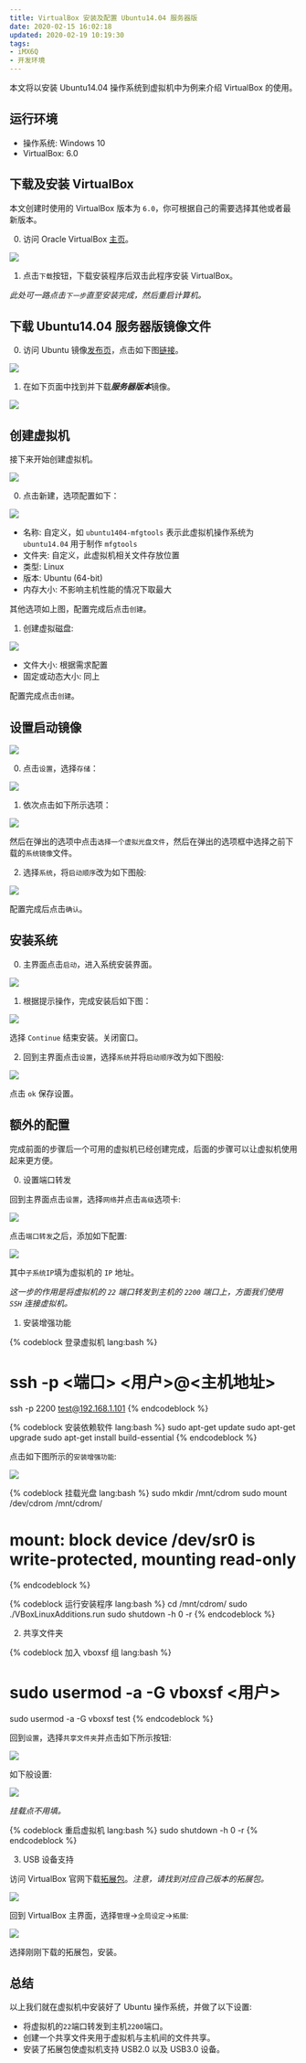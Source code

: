 ```yaml
---
title: VirtualBox 安装及配置 Ubuntu14.04 服务器版
date: 2020-02-15 16:02:18
updated: 2020-02-19 10:19:30
tags:
- iMX6Q
- 开发环境
---
```


本文将以安装 Ubuntu14.04 操作系统到虚拟机中为例来介绍 VirtualBox 的使用。

<!-- more -->

## 运行环境

- 操作系统: Windows 10
- VirtualBox: 6.0

## 下载及安装 VirtualBox

本文创建时使用的 VirtualBox 版本为 `6.0`，你可根据自己的需要选择其他或者最新版本。

0. 访问 Oracle VirtualBox [主页](https://www.virtualbox.org/)。

![](/2020/02/15/VirtualBox-安装及配置-Ubuntu14-04-服务器版/virtualbox.png)

1. 点击`下载`按钮，下载安装程序后双击此程序安装 VirtualBox。

*此处可一路点击`下一步`直至安装完成，然后重启计算机。*

## 下载 Ubuntu14.04 服务器版镜像文件

0. 访问 Ubuntu 镜像[发布页](http://releases.ubuntu.com/)，点击如下图[链接](http://releases.ubuntu.com/trusty/)。

![](/2020/02/15/VirtualBox-安装及配置-Ubuntu14-04-服务器版/ubuntu-trusty.jpg)

1. 在如下页面中找到并下载***服务器版本***镜像。

![](/2020/02/15/VirtualBox-安装及配置-Ubuntu14-04-服务器版/ubuntu-trusty-image.jpg)

## 创建虚拟机

接下来开始创建虚拟机。

![](/2020/02/15/VirtualBox-安装及配置-Ubuntu14-04-服务器版/virtualbox-new.jpg)

0. 点击新建，选项配置如下：

![](/2020/02/15/VirtualBox-安装及配置-Ubuntu14-04-服务器版/virtualmachine-config.jpg)

- 名称: 自定义，如 `ubuntu1404-mfgtools` 表示此虚拟机操作系统为 `ubuntu14.04` 用于制作 `mfgtools`
- 文件夹: 自定义，此虚拟机相关文件存放位置
- 类型: Linux
- 版本: Ubuntu (64-bit)
- 内存大小: 不影响主机性能的情况下取最大

其他选项如上图，配置完成后点击`创建`。

1. 创建虚拟磁盘:

![](/2020/02/15/VirtualBox-安装及配置-Ubuntu14-04-服务器版/virtualmachine-disk.jpg)

- 文件大小: 根据需求配置
- 固定或动态大小: 同上

配置完成点击`创建`。

## 设置启动镜像

![](/2020/02/15/VirtualBox-安装及配置-Ubuntu14-04-服务器版/virtualmachine-settings.jpg)

0. 点击`设置`，选择`存储`：

![](/2020/02/15/VirtualBox-安装及配置-Ubuntu14-04-服务器版/virtualmachine-settings-storage.jpg)

1. 依次点击如下所示选项：

![](/2020/02/15/VirtualBox-安装及配置-Ubuntu14-04-服务器版/virtualmachine-settings-storage-sel-image.jpg)

然后在弹出的选项中点击`选择一个虚拟光盘文件`，然后在弹出的选项框中选择之前下载的`系统镜像`文件。

2. 选择`系统`，将`启动顺序`改为如下图般:

![](/2020/02/15/VirtualBox-安装及配置-Ubuntu14-04-服务器版/virtualmachine-settings-system-boot.jpg)

配置完成后点击`确认`。

## 安装系统

0. 主界面点击`启动`，进入系统安装界面。

![](/2020/02/15/VirtualBox-安装及配置-Ubuntu14-04-服务器版/virtualmachine-install.jpg)

1. 根据提示操作，完成安装后如下图：

![](/2020/02/15/VirtualBox-安装及配置-Ubuntu14-04-服务器版/virtualmachine-install-complete.jpg)

选择 `Continue` 结束安装。关闭窗口。

2. 回到主界面点击`设置`，选择`系统`并将`启动顺序`改为如下图般:

![](/2020/02/15/VirtualBox-安装及配置-Ubuntu14-04-服务器版/virtualmachine-settings-system-boot-1.jpg)

点击 `ok` 保存设置。

## 额外的配置

完成前面的步骤后一个可用的虚拟机已经创建完成，后面的步骤可以让虚拟机使用起来更方便。

0. 设置端口转发

回到主界面点击`设置`，选择`网络`并点击`高级`选项卡:

![](/2020/02/15/VirtualBox-安装及配置-Ubuntu14-04-服务器版/virtualmachine-settings-network.jpg)

点击`端口转发`之后，添加如下配置:

![](/2020/02/15/VirtualBox-安装及配置-Ubuntu14-04-服务器版/virtualmachine-settings-port.jpg)

其中`子系统IP`填为虚拟机的 `IP` 地址。

*这一步的作用是将虚拟机的 `22` 端口转发到主机的 `2200` 端口上，方面我们使用 `SSH` 连接虚拟机。*

1. 安装增强功能

{% codeblock 登录虚拟机 lang:bash %}
# ssh -p <端口> <用户>@<主机地址>
ssh -p 2200 test@192.168.1.101
{% endcodeblock %}

{% codeblock 安装依赖软件 lang:bash %}
sudo apt-get update
sudo apt-get upgrade
sudo apt-get install build-essential
{% endcodeblock %}

点击如下图所示的`安装增强功能`:

![](/2020/02/15/VirtualBox-安装及配置-Ubuntu14-04-服务器版/virtualmachine-install-enhance.jpg)

{% codeblock 挂载光盘 lang:bash %}
sudo mkdir /mnt/cdrom
sudo mount /dev/cdrom /mnt/cdrom/
# mount: block device /dev/sr0 is write-protected, mounting read-only
{% endcodeblock %}

{% codeblock 运行安装程序 lang:bash %}
cd /mnt/cdrom/
sudo ./VBoxLinuxAdditions.run
sudo shutdown -h 0 -r
{% endcodeblock %}

2. 共享文件夹

{% codeblock 加入 vboxsf 组 lang:bash %}
# sudo usermod -a -G vboxsf <用户>
sudo usermod -a -G vboxsf test
{% endcodeblock %}

回到`设置`，选择`共享文件夹`并点击如下所示按钮:

![](/2020/02/15/VirtualBox-安装及配置-Ubuntu14-04-服务器版/virtualmachine-new-share.jpg)

如下般设置:

![](/2020/02/15/VirtualBox-安装及配置-Ubuntu14-04-服务器版/virtualmachine-new-share-settings.jpg)

*挂载点不用填。*

{% codeblock 重启虚拟机 lang:bash %}
sudo shutdown -h 0 -r
{% endcodeblock %}

3. USB 设备支持

访问 VirtualBox 官网下载[拓展包](https://www.virtualbox.org/wiki/Download_Old_Builds_6_0)。*注意，请找到对应自己版本的拓展包。*

![](/2020/02/15/VirtualBox-安装及配置-Ubuntu14-04-服务器版/virtualmachine-extension-pack.jpg)

回到 VirtualBox 主界面，选择`管理`->`全局设定`->`拓展`:

![](/2020/02/15/VirtualBox-安装及配置-Ubuntu14-04-服务器版/virtualmachine-extension-pack-sel.jpg)

选择刚刚下载的拓展包，安装。

## 总结

以上我们就在虚拟机中安装好了 Ubuntu 操作系统，并做了以下设置:

- 将虚拟机的`22`端口转发到主机`2200`端口。
- 创建一个共享文件夹用于虚拟机与主机间的文件共享。
- 安装了拓展包使虚拟机支持 USB2.0 以及 USB3.0 设备。

